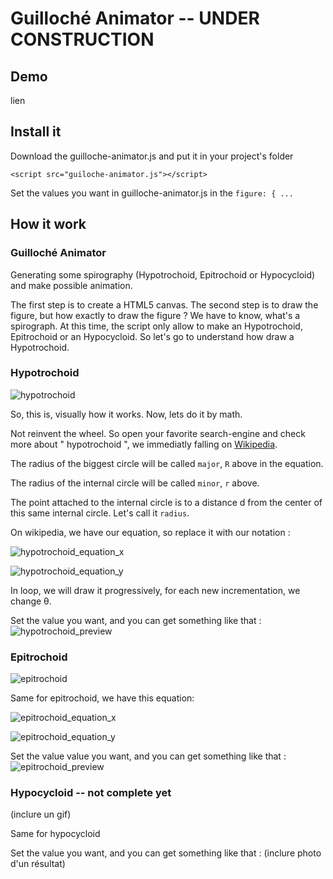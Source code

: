 # Guilloché Animator -- UNDER CONSTRUCTION

## Demo
lien

## Install it
Download the guilloche-animator.js and put it in your project's folder
```
<script src="guiloche-animator.js"></script>
```

Set the values you want in guilloche-animator.js in the `figure: { ... `

## How it work
### Guilloché Animator

Generating some spirography (Hypotrochoid, Epitrochoid or Hypocycloid) and make possible animation. 

The first step is to create a HTML5 canvas.
The second step is to draw the figure, but how exactly to draw the figure ? We have to know, what's a spirograph. At this time, the script only allow to make an Hypotrochoid, Epitrochoid or an Hypocycloid. So let's go to understand how draw a Hypotrochoid.

### Hypotrochoid

![hypotrochoid](https://upload.wikimedia.org/wikipedia/commons/f/fa/HypotrochoidOutThreeFifths.gif?raw=true)


So, this is, visually how it works. Now, lets do it by math. 

Not reinvent the wheel. So open your favorite search-engine and check more about " hypotrochoid ", we immediatly falling on [Wikipedia](https://en.wikipedia.org/wiki/Hypotrochoid). 

The radius of the biggest circle will be called `major`, `R` above in the equation.

The radius of the internal circle will be called `minor`, `r` above.

The point attached to the internal circle is to a distance d from the center of this same internal circle. Let's call it `radius`.

On wikipedia, we have our equation, so replace it with our notation :

![hypotrochoid_equation_x](https://wikimedia.org/api/rest_v1/media/math/render/svg/8be83627a6dc32417ac02b2b19f5fe6e0fe9cc0f?raw=true)

![hypotrochoid_equation_y](https://wikimedia.org/api/rest_v1/media/math/render/svg/67138f5859d844b0c0b507fe5300c313e87eccd4?raw=true)


In loop, we will draw it progressively, for each new incrementation, we change θ.


Set the value you want, and you can get something like that :
![hypotrochoid_preview](https://www.dropbox.com/s/e5naqrecg0hfw4j/hypotrochoid_preview_github.png?raw=true)


### Epitrochoid

![epitrochoid](https://upload.wikimedia.org/wikipedia/commons/2/20/EpitrochoidIn3.gif?raw=true)

Same for epitrochoid, we have this equation:

![epitrochoid_equation_x](https://wikimedia.org/api/rest_v1/media/math/render/svg/dda715d99f0bf446d5c5ef60e27f60a401e03dcc?raw=true)

![epitrochoid_equation_y](https://wikimedia.org/api/rest_v1/media/math/render/svg/ec2c6ea0a7878b1c0d59ff413e7922327a103637?raw=true)

Set the value value you want, and you can get something like that :
![epitrochoid_preview](https://www.dropbox.com/s/n1u8oaqudhemrfu/epitrochoid_preview_github.png?raw=true)

### Hypocycloid -- not complete yet

(inclure un gif)

Same for hypocycloid

Set the value you want, and you can get something like that : (inclure photo d'un résultat)



